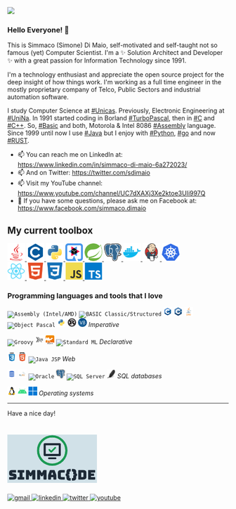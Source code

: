 ![](https://komarev.com/ghpvc/?username=sdimaio)

### Hello Everyone! 👋

This is Simmaco (Simone) Di Maio, self-motivated and self-taught not so famous (yet) Computer Scientist. I'm a ✨ Solution Architect and Developer ✨ with a great passion for Information Technology since 1991. 

I'm a technology enthusiast and appreciate the open source project for the deep insight of how things work. I'm working as a full time engineer in the mostly proprietary company of Telco, Public Sectors and industrial automation software. 

I study Computer Science at [#Unicas](https://www.unicas.it/). Previously, Electronic Engineering at [#UniNa](http://www.unina.it). 
In 1991 started coding in Borland [#TurboPascal](https://en.wikipedia.org/wiki/Turbo_Pascal), then in [#C](https://en.wikipedia.org/wiki/The_C_Programming_Language) and [#C++](https://en.wikipedia.org/wiki/The_C%2B%2B_Programming_Language). So, [#Basic](https://en.wikipedia.org/wiki/BASIC) and both, Motorola & Intel 8086 [#Assembly](https://en.wikipedia.org/wiki/Assembly) language.
Since 1999 until now I use [#Java](https://openjdk.java.net/) but I enjoy with [#Python](https://www.python.org/), [#go](https://go.dev/) and now [#RUST](https://www.rust-lang.org/).

- 📫 You can reach me on LinkedIn at: https://www.linkedin.com/in/simmaco-di-maio-6a272023/
- 📫 And on Twitter: https://twitter.com/sdimaio
- 📫 Visit my YouTube channel: https://www.youtube.com/channel/UC7dXAXj3Xe2ktoe3UIi997Q
- 💬 If you have some questions, please ask me on Facebook at: https://www.facebook.com/simmaco.dimaio

## My current toolbox

<div style="display:inline-block">
    <a href="https://github.com/search?l=Java&q=user%3Asdimaio&type=Repositories">
        <img src="assets/java.svg" title="Java" width="40" height="40"/>
    </a>  
    <a href="https://github.com/search?l=C&q=user%3Asdimaio&type=Repositories">
        <img src="assets/c.svg" title="C" width="40" height="40"/>
    </a>
    <a href="https://github.com/search?l=Python&q=user%3Asdimaio&type=Repositories">
        <img src="assets/python.svg" title="Python" width="40" height="40"/>
    </a>
    <a href="https://quarkus.io/">
        <img src="assets/quarkus.svg" title="Quarkus" width="40" height="40"/>
    <a href="https://spring.io/">
        <img src="assets/spring.svg" title="Spring" width="40" height="40"/>
    </a>
    </a>
    <a href="https://www.postgresql.org">
        <img src="assets/postgresql.svg" title="PostgreSQL" width="40" height="40"/>
    </a>
    <a href="https://www.docker.com/">
        <img src="assets/docker.svg" title="Docker" width="40" height="40"/>
    </a>
    <a href="https://www.jenkins.io">
        <img src="assets/jenkins.svg" title="Jenkins" width="40" height="40"/>
    </a>
    <a href="https://kubernetes.io">
        <img src="assets/kubernetes.svg" title="Kubernetes" width="40" height="40"/>
    </a>
<br />
      <a href="https://github.com/search?q=user%3Asdimaio+react&type=Repositories">
        <img src="assets/react.svg" title="React" width="40" height="40"/>
    </a>
    <a href="https://www.w3.org/html/">
        <img src="assets/html.svg" title="HTML5" width="40" height="40"/>
    </a>
    <a href="https://www.w3schools.com/css/">
        <img src="assets/css.svg" title="CSS3" width="40" height="40"/>
    </a>
    <a href="https://github.com/search?l=JavaScript&q=user%3Asdimaio&type=Repositories">
        <img src="assets/javascript.svg" title="JavaScript" width="40" height="40"/>
    </a>
    <a href="https://github.com/search?l=TypeScript&q=user%3Asdimaio&type=Repositories">
        <img src="assets/typescript.svg" title="TypeScript" width="40" height="40"/>
    </a>
</div>

<br />

### Programming languages and tools that I love
<code><img height="20" src="https://icons.iconarchive.com/icons/hydrattz/multipurpose-alphabet/256/Letter-A-blue-icon.png" title="Assembly (Intel/AMD)"></code>
<code><img height="20" src="https://cdn.icon-icons.com/icons2/326/PNG/256/Letter_B_blue_35053.png" title="BASIC Classic/Structured"></code>
<code><img height="20" src="https://raw.githubusercontent.com/github/explore/80688e429a7d4ef2fca1e82350fe8e3517d3494d/topics/c/c.png" title="C"></code>
<code><img height="20" src="https://raw.githubusercontent.com/github/explore/80688e429a7d4ef2fca1e82350fe8e3517d3494d/topics/cpp/cpp.png" title="C++"></code>
<code><img height="20" src="https://raw.githubusercontent.com/github/explore/80688e429a7d4ef2fca1e82350fe8e3517d3494d/topics/java/java.png" title="Java"></code>
<code><img height="20" src="https://icons.iconarchive.com/icons/cjdowner/cryptocurrency/512/Pascal-Lite-icon.png" title="Object Pascal"></code>
<code><img height="20" src="https://raw.githubusercontent.com/github/explore/80688e429a7d4ef2fca1e82350fe8e3517d3494d/topics/python/python.png" title="Python"></code>
<code><img height="20" src="https://raw.githubusercontent.com/github/explore/80688e429a7d4ef2fca1e82350fe8e3517d3494d/topics/rust/rust.png" title="Rust"></code>
<code><img height="20" src="https://raw.githubusercontent.com/github/explore/80688e429a7d4ef2fca1e82350fe8e3517d3494d/topics/visual-basic/visual-basic.png" title="Visual Basic"></code>
<i>Imperative</i>

<code><img height="20" src="https://www.pngfind.com/pngs/m/213-2138387_file-groovy-logo-svg-groovy-language-logo-hd.png" title="Groovy"></code>
<code><img height="20" src="https://raw.githubusercontent.com/github/explore/80688e429a7d4ef2fca1e82350fe8e3517d3494d/topics/haskell/haskell.png" title="Haskell"></code>
<code><img height="20" src="https://raw.githubusercontent.com/github/explore/80688e429a7d4ef2fca1e82350fe8e3517d3494d/topics/ocaml/ocaml.png" title="Ocaml"></code>
<code><img height="20" src="https://icons.iconarchive.com/icons/hydrattz/multipurpose-alphabet/256/Letter-S-gold-icon.png" title="Standard ML"></code>
<i>Declarative</i>

<code><img height="20" src="https://raw.githubusercontent.com/github/explore/80688e429a7d4ef2fca1e82350fe8e3517d3494d/topics/css/css.png" title="CSS"></code>
<code><img height="20" src="https://raw.githubusercontent.com/github/explore/80688e429a7d4ef2fca1e82350fe8e3517d3494d/topics/html/html.png" title="HTML/XHTML"></code>
<code><img height="20" src="https://cdn.icon-icons.com/icons2/2107/PNG/512/file_type_jsp_icon_130498.png" title="Java JSP"></code>
<i>Web</i>

<code><img height="20" src="https://raw.githubusercontent.com/github/explore/80688e429a7d4ef2fca1e82350fe8e3517d3494d/topics/sql/sql.png" title="ANSI SQL"></code>
<code><img height="20" src="https://raw.githubusercontent.com/github/explore/80688e429a7d4ef2fca1e82350fe8e3517d3494d/topics/mysql/mysql.png" title="MySQL"></code>
<code><img height="20" src="https://icon-library.com/images/oracle-icon/oracle-icon-22.jpg" title="Oracle"></code>
<code><img height="20" src="https://raw.githubusercontent.com/github/explore/80688e429a7d4ef2fca1e82350fe8e3517d3494d/topics/postgresql/postgresql.png" title="PostgreSQL"></code>
<code><img height="20" src="https://img.icons8.com/color/452/microsoft-sql-server.png" title="SQL Server"></code>
<code><img height="20" src="https://github.com/J-AugustoManzano/icons/blob/main/pngwing.com.png" title="SQLite"></code>
<i>SQL databases</i>

<code><img height="20" src="https://raw.githubusercontent.com/github/explore/80688e429a7d4ef2fca1e82350fe8e3517d3494d/topics/linux/linux.png" title="Linux"></code>
<code><img height="20" src="https://raw.githubusercontent.com/github/explore/80688e429a7d4ef2fca1e82350fe8e3517d3494d/topics/android/android.png" title="Android"></code>
<code><img height="20" src="https://raw.githubusercontent.com/github/explore/80688e429a7d4ef2fca1e82350fe8e3517d3494d/topics/windows/windows.png" title="Windows"></code>
<i>Operating systems</i>
***

Have a nice day!

# ![SIMMAC{}DE](simmacode.png)

<a href="mailto:simmaco.dimaio@gmail.com" target="_blank" rel="nofollow noopener noreferrer">
  <img alt="gmail" src="https://img.shields.io/badge/gmail-%23D14836.svg?&style=for-the-badge&logo=Gmail&logoColor=white"/>
</a>
<a href="https://www.linkedin.com/in/simmaco-di-maio-6a272023/" target="_blank" rel="nofollow noopener noreferrer">
  <img alt="linkedin" src="https://img.shields.io/badge/linkedin-%230077B5.svg?&style=for-the-badge&logo=linkedIn&logoColor=white"/>
</a>
<a href="https://twitter.com/sdimaio" target="_blank" rel="nofollow noopener noreferrer">
  <img alt="twitter" src="https://img.shields.io/badge/twitter-%231DA1F2.svg?&style=for-the-badge&logo=twitter&logoColor=white"/>
</a>
<a href="https://www.youtube.com/simmacodimaio" target="_blank" rel="nofollow noopener noreferrer">
  <img alt="youtube" src="https://img.shields.io/badge/youtube-%23D14836.svg?&style=for-the-badge&logo=youtube&logoColor=white"/>
</a>

<!--  { ![Metrics](/github-metrics.svg) } -->

